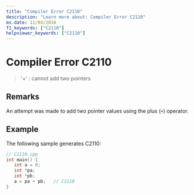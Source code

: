 ```yaml
---
title: "Compiler Error C2110"
description: "Learn more about: Compiler Error C2110"
ms.date: 11/04/2016
f1_keywords: ["C2110"]
helpviewer_keywords: ["C2110"]
---
```

# Compiler Error C2110

> '+' : cannot add two pointers

## Remarks

An attempt was made to add two pointer values using the plus (`+`) operator.

## Example

The following sample generates C2110:

```cpp
// C2110.cpp
int main() {
   int a = 0;
   int *pa;
   int *pb;
   a = pa + pb;   // C2110
}
```
